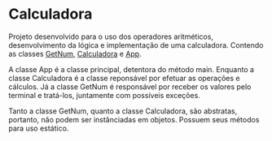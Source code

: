 # Calculadora

<p>Projeto desenvolvido para o uso dos operadores aritméticos, desenvolvimento da lógica e implementação de uma calculadora. Contendo as classes <a href="OperadoresAritmeticos/src/org/operadores_aritmeticos/GetNum.java">GetNum</a>, <a href="OperadoresAritmeticos/src/org/operadores_aritmeticos/Calculadora.java">Calculadora</a> e <a href="OperadoresAritmeticos/src/org/operadores_aritmeticos/App.java">App</a>.</p>

<p>A classe App é a classe principal, detentora do método main. Enquanto a classe Calculadora é a classe reponsável por efetuar as operações e cálculos. Já a classe GetNum é responsável por receber os valores pelo terminal e tratá-los, juntamente com possíveis exceções.</p>

<p>Tanto a classe GetNum, quanto a classe Calculadora, são abstratas, portanto, não podem ser instânciadas em objetos. Possuem seus métodos para uso estático.</p>
